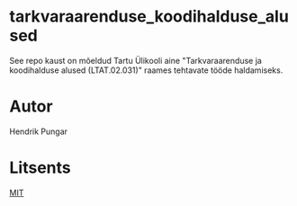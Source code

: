 # tarkvaraarenduse_koodihalduse_alused
See repo kaust on mõeldud Tartu Ülikooli aine "Tarkvaraarenduse ja koodihalduse alused (LTAT.02.031)" raames tehtavate tööde haldamiseks. 
# Autor
Hendrik Pungar
# Litsents
[MIT](https://choosealicense.com/licenses/mit/)
